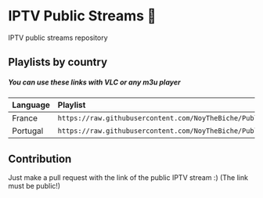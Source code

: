 # IPTV Public Streams 🎥
IPTV public streams repository



## Playlists by country

##### You can use these links with VLC or any m3u player 

<table>
	<thead>
		<tr><th align="left">Language</th><th align="left">Playlist</th></tr>
	</thead>
	<tbody>
		<tr><td align="left">France</td><td align="left"><code>https://raw.githubusercontent.com/NoyTheBiche/PublicIPTV/master/france.m3u</code></td></tr>
		<tr><td align="left">Portugal</td><td align="left"><code>https://raw.githubusercontent.com/NoyTheBiche/PublicIPTV/master/portugal.m3u</code></td></tr>
	</tbody>
</table>


## Contribution

Just make a pull request with the link of the public IPTV stream :) (The link must be public!)
